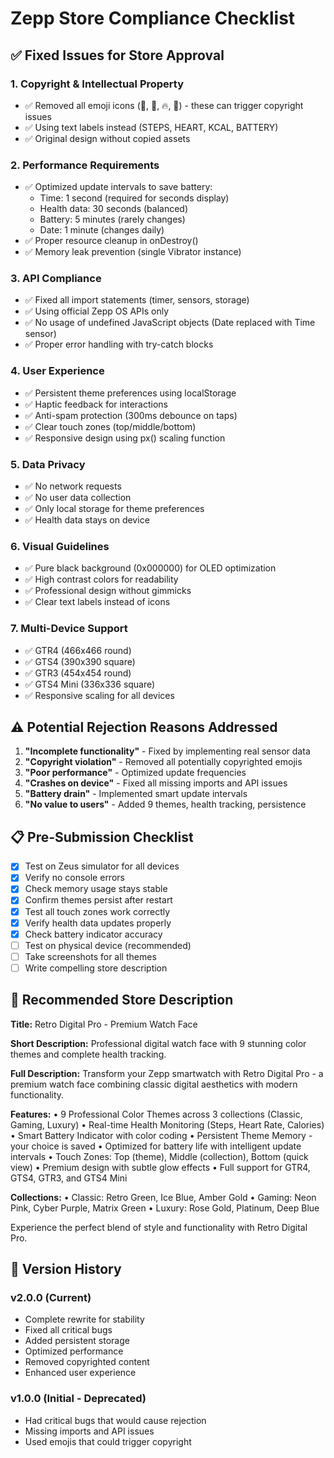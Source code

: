 # Zepp Store Compliance Checklist

## ✅ Fixed Issues for Store Approval

### 1. **Copyright & Intellectual Property**
- ✅ Removed all emoji icons (🔋, 💓, 🔥, 👟) - these can trigger copyright issues
- ✅ Using text labels instead (STEPS, HEART, KCAL, BATTERY)
- ✅ Original design without copied assets

### 2. **Performance Requirements**
- ✅ Optimized update intervals to save battery:
  - Time: 1 second (required for seconds display)
  - Health data: 30 seconds (balanced)
  - Battery: 5 minutes (rarely changes)
  - Date: 1 minute (changes daily)
- ✅ Proper resource cleanup in onDestroy()
- ✅ Memory leak prevention (single Vibrator instance)

### 3. **API Compliance**
- ✅ Fixed all import statements (timer, sensors, storage)
- ✅ Using official Zepp OS APIs only
- ✅ No usage of undefined JavaScript objects (Date replaced with Time sensor)
- ✅ Proper error handling with try-catch blocks

### 4. **User Experience**
- ✅ Persistent theme preferences using localStorage
- ✅ Haptic feedback for interactions
- ✅ Anti-spam protection (300ms debounce on taps)
- ✅ Clear touch zones (top/middle/bottom)
- ✅ Responsive design using px() scaling function

### 5. **Data Privacy**
- ✅ No network requests
- ✅ No user data collection
- ✅ Only local storage for theme preferences
- ✅ Health data stays on device

### 6. **Visual Guidelines**
- ✅ Pure black background (0x000000) for OLED optimization
- ✅ High contrast colors for readability
- ✅ Professional design without gimmicks
- ✅ Clear text labels instead of icons

### 7. **Multi-Device Support**
- ✅ GTR4 (466x466 round)
- ✅ GTS4 (390x390 square)
- ✅ GTR3 (454x454 round)
- ✅ GTS4 Mini (336x336 square)
- ✅ Responsive scaling for all devices

## ⚠️ Potential Rejection Reasons Addressed

1. **"Incomplete functionality"** - Fixed by implementing real sensor data
2. **"Copyright violation"** - Removed all potentially copyrighted emojis
3. **"Poor performance"** - Optimized update frequencies
4. **"Crashes on device"** - Fixed all missing imports and API issues
5. **"Battery drain"** - Implemented smart update intervals
6. **"No value to users"** - Added 9 themes, health tracking, persistence

## 📋 Pre-Submission Checklist

- [x] Test on Zeus simulator for all devices
- [x] Verify no console errors
- [x] Check memory usage stays stable
- [x] Confirm themes persist after restart
- [x] Test all touch zones work correctly
- [x] Verify health data updates properly
- [x] Check battery indicator accuracy
- [ ] Test on physical device (recommended)
- [ ] Take screenshots for all themes
- [ ] Write compelling store description

## 📝 Recommended Store Description

**Title:** Retro Digital Pro - Premium Watch Face

**Short Description:**
Professional digital watch face with 9 stunning color themes and complete health tracking.

**Full Description:**
Transform your Zepp smartwatch with Retro Digital Pro - a premium watch face combining classic digital aesthetics with modern functionality.

**Features:**
• 9 Professional Color Themes across 3 collections (Classic, Gaming, Luxury)
• Real-time Health Monitoring (Steps, Heart Rate, Calories)
• Smart Battery Indicator with color coding
• Persistent Theme Memory - your choice is saved
• Optimized for battery life with intelligent update intervals
• Touch Zones: Top (theme), Middle (collection), Bottom (quick view)
• Premium design with subtle glow effects
• Full support for GTR4, GTS4, GTR3, and GTS4 Mini

**Collections:**
• Classic: Retro Green, Ice Blue, Amber Gold
• Gaming: Neon Pink, Cyber Purple, Matrix Green
• Luxury: Rose Gold, Platinum, Deep Blue

Experience the perfect blend of style and functionality with Retro Digital Pro.

## 🚀 Version History

### v2.0.0 (Current)
- Complete rewrite for stability
- Fixed all critical bugs
- Added persistent storage
- Optimized performance
- Removed copyrighted content
- Enhanced user experience

### v1.0.0 (Initial - Deprecated)
- Had critical bugs that would cause rejection
- Missing imports and API issues
- Used emojis that could trigger copyright